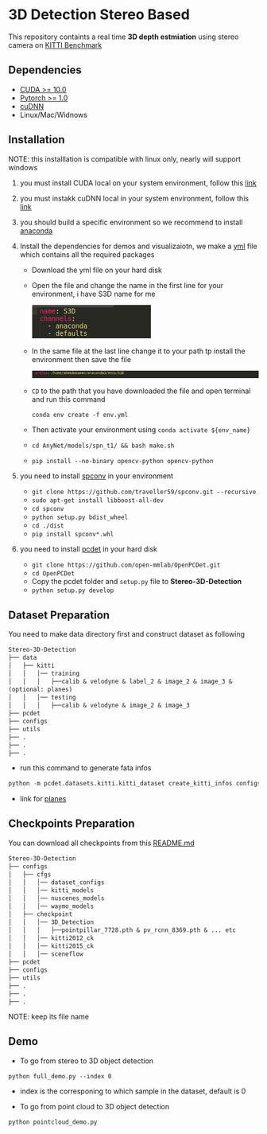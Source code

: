 # 3D Detection Stereo Based

This repository containts a real time **3D depth estmiation** using stereo camera on [KITTI Benchmark](http://www.cvlibs.net/datasets/kitti/)

## Dependencies

- [CUDA >= 10.0](https://developer.nvidia.com/Cuda-Toolkit)
- [Pytorch >= 1.0](https://pytorch.org/)
- [cuDNN](https://docs.nvidia.com/deeplearning/cudnn/)
- Linux/Mac/Widnows

## Installation

NOTE: this installlation is compatible with linux only, nearly will support windows

1. you must install CUDA local on your system environment, follow this [link](https://developer.nvidia.com/Cuda-downloads)
2. you must instakk cuDNN local in your system environment, follow this [link](https://docs.nvidia.com/deeplearning/cudnn/install-guide/index.html)
3. you should build a specific environment so we recommend to install [anaconda](https://docs.anaconda.com/anaconda/install/)
4. Install the dependencies for demos and visualizaiotn, we make a [yml](env_linux.yml) file which contains all the required packages
	
   - Download the yml file on your hard disk
   - Open the file and change the name in the first line for your environment, i have S3D name for me

     <img src="images/env_name.png">

   - In the same file at the last line change it to your path tp install the environment then save the file

	 <img src="images/env_path.png">

   - `CD` to the path that you have downloaded the file and open terminal and run this command

	 ```shell script
	 conda env create -f env.yml
	 ```
   - Then activate your environment using `conda activate ${env_name}`
   - `cd AnyNet/models/spn_t1/ && bash make.sh`
   - `pip install --no-binary opencv-python opencv-python`

5. you need to install [spconv](https://github.com/traveller59/spconv) in your environment
	
   - `git clone https://github.com/traveller59/spconv.git --recursive`
   - `sudo apt-get install libboost-all-dev`
   - `cd spconv`
   - `python setup.py bdist_wheel`
   - `cd ./dist`
   - `pip install spconv*.whl`

6. you need to install [pcdet](https://github.com/open-mmlab/OpenPCDet) in your hard disk
	
   - `git clone https://github.com/open-mmlab/OpenPCDet.git`
   - `cd OpenPCDet`
   - Copy the pcdet folder and `setup.py` file to **Stereo-3D-Detection**
   - `python setup.py develop`


## Dataset Preparation

You need to make data directory first and construct dataset as following

```
Stereo-3D-Detection
├── data
│   ├── kitti
│   │   │── training
│   │   │   ├──calib & velodyne & label_2 & image_2 & image_3 & (optional: planes)
│   │   │── testing
│   │   │   ├──calib & velodyne & image_2 & image_3
├── pcdet
├── configs
├── utils
├── .
├── .
├── .
```
- run this command to generate fata infos
```python
python -m pcdet.datasets.kitti.kitti_dataset create_kitti_infos configs/cfgs/dataset_configs/kitti_dataset.yaml
```

- link for [planes](https://drive.google.com/file/d/1d5mq0RXRnvHPVeKx6Q612z0YRO1t2wAp/view?usp=sharing)


## Checkpoints Preparation

You can download all checkpoints from this [README.md](https://github.com/open-mmlab/OpenPCDet)

```
Stereo-3D-Detection
├── configs
│   ├── cfgs
│   │   │── dataset_configs
│   │   │── kitti_models
│   │   │── nuscenes_models
│   │   │── waymo_models
│   ├── checkpoint
│   │   │── 3D_Detection
│   │   │   ├──pointpillar_7728.pth & pv_rcnn_8369.pth & ... etc
│   │   │── kitti2012_ck
│   │   │── kitti2015_ck
│   │   │── sceneflow
├── pcdet
├── configs
├── utils
├── .
├── .
├── .
```

NOTE: keep its file name


## Demo

- To go from stereo to 3D object detection

```shell script
python full_demo.py --index 0
```

- index is the corresponing to which sample in the dataset, default is 0

- To go from point cloud to 3D object detection

```shell script
python pointcloud_demo.py
```

